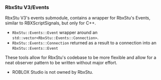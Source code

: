 ### RbxStu V3/Events

RbxStu V3's events submodule, contains a wrapper for RbxStu's Events, similar to RBXScriptSignals, but only for C++.

- `RbxStu::Events::Event` wrapper around an `std::vector<RbxStu::Events::Connection>`.
- `RbxStu::Events::Connection` returned as a result to a connection into an `RbxStu::Events::Event`

These tools allow for RbxStu's codebase to be more flexible and allow for a neat observer pattern to be written without
major effort.

- ROBLOX Studio is not owned by RbxStu.